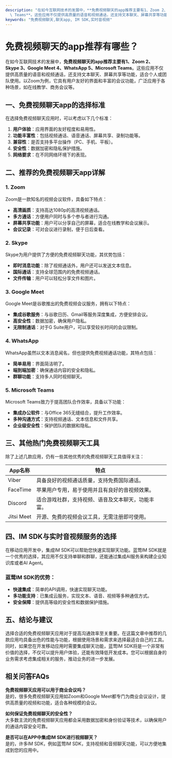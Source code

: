 ```yaml
---
description: "在如今互联网技术的发展中，**免费视频聊天的app推荐主要有1、Zoom 2、Skype 3、Google Meet 4、WhatsApp 5、Microsoft\
  \ Teams**。这些应用不仅提供高质量的语音和视频通话，还支持文本聊天、屏幕共享等功能，适合个人或团队使用。以Zoom为例，它具有用户友好的界面和丰富的会议功能，广泛应用于各种场景，如在线教学、商务会议等。"
keywords: "免费视频聊天,聊天app, IM SDK,实时音视频"
---
```

# 免费视频聊天的app推荐有哪些？

在如今互联网技术的发展中，**免费视频聊天的app推荐主要有1、Zoom 2、Skype 3、Google Meet 4、WhatsApp 5、Microsoft Teams**。这些应用不仅提供高质量的语音和视频通话，还支持文本聊天、屏幕共享等功能，适合个人或团队使用。以Zoom为例，它具有用户友好的界面和丰富的会议功能，广泛应用于各种场景，如在线教学、商务会议等。

## 一、免费视频聊天app的选择标准

在选择免费视频聊天应用时，可以考虑以下几个标准：

1. **用户体验**：应用界面的友好程度和易用性。
2. **功能丰富性**：包括视频通话、语音通话、屏幕共享、录制功能等。
3. **兼容性**：是否支持多平台操作（PC、手机、平板）。
4. **安全性**：数据加密和隐私保护措施。
5. **网络要求**：在不同网络环境下的表现。

## 二、推荐的免费视频聊天app详解

### 1. Zoom

Zoom是一款知名的视频会议软件，具备如下特点：

- **高清画质**：支持高达1080p的高清视频通话。
- **多方通话**：方便用户同时与多个参与者进行沟通。
- **屏幕共享功能**：用户可以分享自己的屏幕，适合在线教学和会议展示。
- **会议记录**：可对会议进行录制，便于日后查看。

### 2. Skype

Skype为用户提供了方便的免费视频聊天功能，其优势包括：

- **即时消息功能**：除了视频通话外，用户还可以发送文本信息。
- **国际通话**：支持全球范围内的免费视频通话。
- **文件传输**：用户可以轻松分享文件和图片。

### 3. Google Meet

Google Meet是谷歌推出的免费视频会议服务，拥有以下特点：

- **集成谷歌服务**：与谷歌日历、Gmail等服务深度集成，方便安排会议。
- **高安全性**：数据加密，确保用户隐私。
- **无限制通话**：对于G Suite用户，可以享受较长时间的会议限制。

### 4. WhatsApp

WhatsApp虽然以文本消息闻名，但也提供免费视频通话功能，其特点包括：

- **简单易用**：界面简洁明了。
- **端到端加密**：确保通话内容的安全和隐私。
- **群聊功能**：支持多人同时视频聊天。

### 5. Microsoft Teams

Microsoft Teams致力于提高团队合作效率，具备以下功能：

- **集成办公软件**：与Office 365无缝结合，提升工作效率。
- **多种沟通方式**：支持视频通话、文本信息和文件共享。
- **企业级安全性**：保护团队的数据和隐私。

## 三、其他热门免费视频聊天工具

除了上述几款应用，仍有一些其他优秀的免费视频聊天工具值得关注：

| App名称         | 特点                                                   |
|------------------|------------------------------------------------------|
| Viber            | 具备良好的视频通话质量，支持免费国际通话。             |
| FaceTime         | 苹果用户专用，易于使用并且有良好的音视频效果。         |
| Discord          | 适合游戏社群，支持视频、语音及文本聊天，功能丰富。     |
| Jitsi Meet       | 开源、免费的视频会议工具，无需注册即可使用。           |

## 四、IM SDK与实时音视频服务的选择

在移动应用开发中，集成IM SDK可以帮助您快速实现聊天功能。蓝莺IM SDK就是一个优秀的选择，其应用不仅支持单聊和群聊，还能通过集成AI服务来构建企业知识库或者AI Agent。

### 蓝莺IM SDK的优势：

- **快速集成**：简单的API调用，快速实现聊天功能。
- **多功能支持**：已集成云服务，实现文本、语音、视频等多种通信方式。
- **安全保障**：提供高等级的安全性和数据保护措施。

## 五、结论与建议

选择合适的免费视频聊天应用对于提高沟通效率至关重要。在这篇文章中推荐的几款应用均具备出色的性能与功能，根据使用场景和需求来选择最适合自己的工具。同时，如果您在开发移动应用时需要集成聊天功能，蓝莺IM SDK将是一个非常有价值的选择，不仅可以提升用户体验，还能有效降低开发成本。您可以根据自身的业务需求考虑集成相关的服务，推动业务的进一步发展。

## 相关问答FAQs

**免费视频聊天应用可以用于商业会议吗？**  
是的，很多免费视频聊天应用如Zoom和Google Meet都专门为商业会议设计，提供高质量的视频和功能，适合各种规模的会议。

**如何保证免费视频聊天的安全性？**  
大多数主流的免费视频聊天应用都会采用数据加密和身份验证等技术，以确保用户的通话内容安全可靠。

**是否可以在APP中集成IM SDK进行视频聊天？**  
是的，许多IM SDK，例如蓝莺IM SDK，支持视频和音频聊天功能，可以方便地集成到您的应用中。

